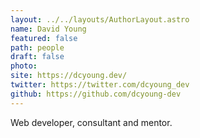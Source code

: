 ```yaml
---
layout: ../../layouts/AuthorLayout.astro
name: David Young
featured: false
path: people
draft: false
photo: 
site: https://dcyoung.dev/
twitter: https://twitter.com/dcyoung_dev
github: https://github.com/dcyoung-dev
---
```


Web developer, consultant and mentor.